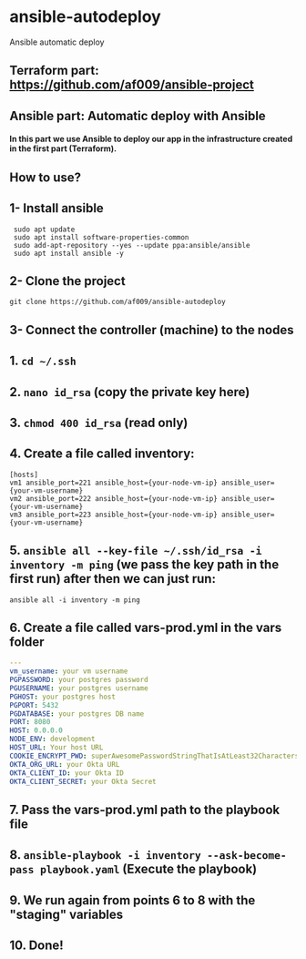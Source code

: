 # ansible-autodeploy
Ansible automatic deploy 

## Terraform part: https://github.com/af009/ansible-project
## Ansible part: Automatic deploy with Ansible
#### In this part we use Ansible to deploy our app in the infrastructure created in the first part (Terraform).




## How to use?

## **1- Install ansible**
```
 sudo apt update
 sudo apt install software-properties-common
 sudo add-apt-repository --yes --update ppa:ansible/ansible
 sudo apt install ansible -y
 ```

## **2- Clone the project**
```
git clone https://github.com/af009/ansible-autodeploy
```


## **3- Connect the controller (machine)  to the nodes**
## 1. `cd ~/.ssh`
## 2. `nano id_rsa` (copy the private key here)
## 3. `chmod 400 id_rsa` (read only)
## 4. Create a file called inventory:
```
[hosts]
vm1 ansible_port=221 ansible_host={your-node-vm-ip} ansible_user={your-vm-username}
vm2 ansible_port=222 ansible_host={your-node-vm-ip} ansible_user={your-vm-username}
vm3 ansible_port=223 ansible_host={your-node-vm-ip} ansible_user={your-vm-username}
```
## 5. `ansible all --key-file ~/.ssh/id_rsa -i inventory -m ping` (we pass the key path in the first run) after then we can just run: <br /> 
`ansible all -i inventory -m ping`
## 6. Create a file called vars-prod.yml in the vars folder
```yml
---
vm_username: your vm username
PGPASSWORD: your postgres password
PGUSERNAME: your postgres username
PGHOST: your postgres host
PGPORT: 5432
PGDATABASE: your postgres DB name
PORT: 8080
HOST: 0.0.0.0
NODE_ENV: development
HOST_URL: Your host URL
COOKIE_ENCRYPT_PWD: superAwesomePasswordStringThatIsAtLeast32CharactersLong!
OKTA_ORG_URL: your Okta URL
OKTA_CLIENT_ID: your Okta ID
OKTA_CLIENT_SECRET: your Okta Secret

```
## 7.  Pass the vars-prod.yml path to the playbook file
## 8. `ansible-playbook -i inventory --ask-become-pass playbook.yaml` (Execute the playbook)
## 9. We run again from points 6 to 8 with the "staging" variables
## 10. Done!
